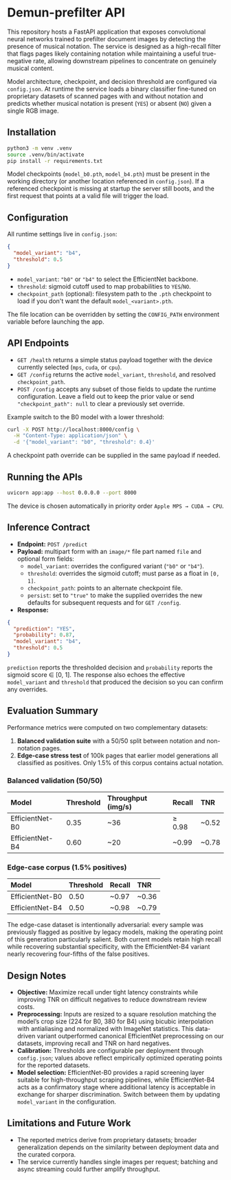 # Demun-prefilter API

This repository hosts a FastAPI application that exposes convolutional neural networks trained to prefilter document images by detecting the presence of musical notation. The service is designed as a high-recall filter that flags pages likely containing notation while maintaining a useful true-negative rate, allowing downstream pipelines to concentrate on genuinely musical content.

Model architecture, checkpoint, and decision threshold are configured via `config.json`. At runtime the service loads a binary classifier fine-tuned on proprietary datasets of scanned pages with and without notation and predicts whether musical notation is present (`YES`) or absent (`NO`) given a single RGB image.

## Installation

```bash
python3 -m venv .venv
source .venv/bin/activate
pip install -r requirements.txt
```

Model checkpoints (`model_b0.pth`, `model_b4.pth`) must be present in the working directory (or another location referenced in `config.json`). If a referenced checkpoint is missing at startup the server still boots, and the first request that points at a valid file will trigger the load.

## Configuration

All runtime settings live in `config.json`:

```json
{
  "model_variant": "b4",
  "threshold": 0.5
}
```

- `model_variant`: `"b0"` or `"b4"` to select the EfficientNet backbone.
- `threshold`: sigmoid cutoff used to map probabilities to `YES`/`NO`.
- `checkpoint_path` (optional): filesystem path to the `.pth` checkpoint to load if you don't want the default `model_<variant>.pth`.

The file location can be overridden by setting the `CONFIG_PATH` environment variable before launching the app.

## API Endpoints

- `GET /health` returns a simple status payload together with the device currently selected (`mps`, `cuda`, or `cpu`).
- `GET /config` returns the active `model_variant`, `threshold`, and resolved `checkpoint_path`.
- `POST /config` accepts any subset of those fields to update the runtime configuration. Leave a field out to keep the prior value or send `"checkpoint_path": null` to clear a previously set override.

Example switch to the B0 model with a lower threshold:

```bash
curl -X POST http://localhost:8000/config \
  -H "Content-Type: application/json" \
  -d '{"model_variant": "b0", "threshold": 0.4}'
```

A checkpoint path override can be supplied in the same payload if needed.

## Running the APIs

```bash
uvicorn app:app --host 0.0.0.0 --port 8000
```

The device is chosen automatically in priority order `Apple MPS → CUDA → CPU`.

## Inference Contract

- **Endpoint:** `POST /predict`
- **Payload:** multipart form with an `image/*` file part named `file` and optional form fields:
  - `model_variant`: overrides the configured variant (`"b0"` or `"b4"`).
  - `threshold`: overrides the sigmoid cutoff; must parse as a float in `[0, 1]`.
  - `checkpoint_path`: points to an alternate checkpoint file.
  - `persist`: set to `"true"` to make the supplied overrides the new defaults for subsequent requests and for `GET /config`.
- **Response:**

```json
{
  "prediction": "YES",
  "probability": 0.87,
  "model_variant": "b4",
  "threshold": 0.5
}
```

`prediction` reports the thresholded decision and `probability` reports the sigmoid score ∈ [0, 1]. The response also echoes the effective `model_variant` and `threshold` that produced the decision so you can confirm any overrides.

## Evaluation Summary

Performance metrics were computed on two complementary datasets:

1. **Balanced validation suite** with a 50/50 split between notation and non-notation pages.
2. **Edge-case stress test** of 100k pages that earlier model generations all classified as positives. Only 1.5% of this corpus contains actual notation.

### Balanced validation (50/50)

| Model | Threshold | Throughput (img/s) | Recall | TNR |
|:------|:----------|:-------------------|:-------|:----|
| EfficientNet-B0 | 0.35 | ~36 | ≥ 0.98 | ~0.52 |
| EfficientNet-B4 | 0.60 | ~20 | ~0.99 | ~0.78 |

### Edge-case corpus (1.5% positives)

| Model | Threshold | Recall | TNR |
|:------|:----------|:-------|:----|
| EfficientNet-B0 | 0.50 | ~0.97 | ~0.36 |
| EfficientNet-B4 | 0.50 | ~0.98 | ~0.79 |

The edge-case dataset is intentionally adversarial: every sample was previously flagged as positive by legacy models, making the operating point of this generation particularly salient. Both current models retain high recall while recovering substantial specificity, with the EfficientNet-B4 variant nearly recovering four-fifths of the false positives.

## Design Notes

- **Objective:** Maximize recall under tight latency constraints while improving TNR on difficult negatives to reduce downstream review costs.
- **Preprocessing:** Inputs are resized to a square resolution matching the model’s crop size (224 for B0, 380 for B4) using bicubic interpolation with antialiasing and normalized with ImageNet statistics. This data-driven variant outperformed canonical EfficientNet preprocessing on our datasets, improving recall and TNR on hard negatives.
- **Calibration:** Thresholds are configurable per deployment through `config.json`; values above reflect empirically optimized operating points for the reported datasets.
- **Model selection:** EfficientNet-B0 provides a rapid screening layer suitable for high-throughput scraping pipelines, while EfficientNet-B4 acts as a confirmatory stage where additional latency is acceptable in exchange for sharper discrimination. Switch between them by updating `model_variant` in the configuration.

## Limitations and Future Work

- The reported metrics derive from proprietary datasets; broader generalization depends on the similarity between deployment data and the curated corpora.
- The service currently handles single images per request; batching and async streaming could further amplify throughput.
